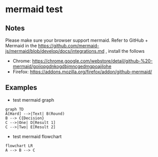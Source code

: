 # mermaid test
## Notes
Please make sure your browser support mermaid. Refer to GitHub + Mermaid in the https://github.com/mermaid-js/mermaid/blob/develop/docs/integrations.md , install the follows
- Chrome:  https://chrome.google.com/webstore/detail/github-%20-mermaid/goiiopgdnkogdbjmncgedmgpoajilohe
- Firefox: https://addons.mozilla.org/firefox/addon/github-mermaid/

## Examples
- test mermaid graph
```mermaid
graph TD
A[Hard] -->|Text| B(Round)
B --> C{Decision}
C -->|One| D[Result 1]
C -->|Two| E[Result 2]
```
- test mermaid flowchart
```mermaid
flowchart LR
A --> B --> C
```
